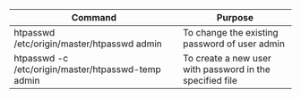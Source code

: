 |Command|Purpose|
|----|----|
|htpasswd /etc/origin/master/htpasswd admin|To change the existing password of user admin|
|htpasswd -c /etc/origin/master/htpasswd-temp admin|To create a new user with password in the specified file|